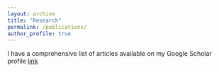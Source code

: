```yaml
---
layout: archive
title: "Research"
permalink: /publications/
author_profile: true
---
```


I have a comprehensive list of articles available on my Google Scholar profile [link](https://scholar.google.com/citations?user=lx7UxJcAAAAJ&hl=en)


